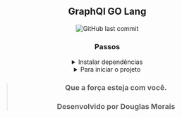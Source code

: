 <div align="center">

## GraphQl GO Lang

</div>


<div align="center">
<img alt="GitHub last commit" src="https://img.shields.io/github/last-commit/mrdouglasmorais/13-graphql">
</div>

<div align="center">

### Passos

<details>
<summary>Instalar dependências</summary>

> Terminal 
```go
 go mod tidy
```
</details>

<details>
<summary>Para iniciar o projeto</summary>

> Terminal 
```go
 go run cmd/server/server.go 
```
</details>


</div>

<div align="center">

> ### **Que a força esteja com você.**
> 
> ### Desenvolvido por **Douglas Morais**

</div>